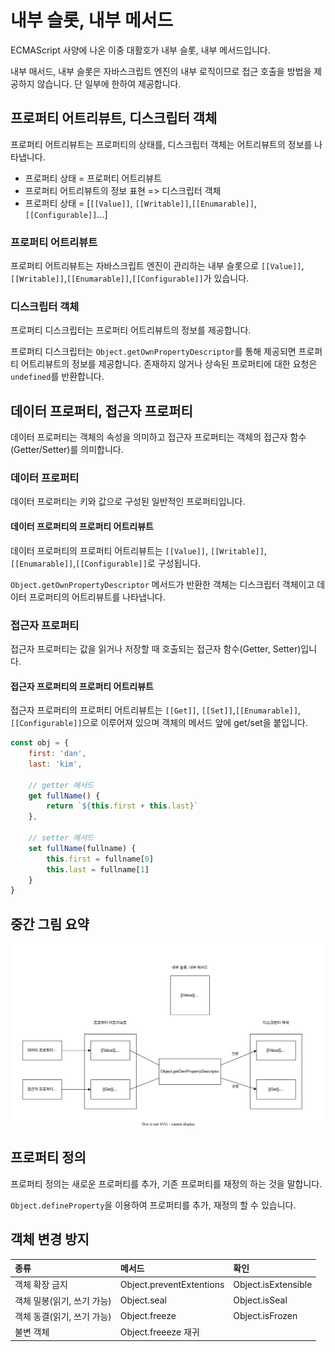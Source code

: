 # 내부 슬롯, 내부 메서드

ECMAScript 사양에 나온 이중 대활호가 내부 슬롯, 내부 메서드입니다.

내부 매서드, 내부 슬롯은 자바스크립트 엔진의 내부 로직이므로 접근 호출을 방법을 제공하지 않습니다. 단 일부에 한하여 제공합니다.

## 프로퍼티 어트리뷰트, 디스크립터 객체

프로퍼티 어트리뷰트는 프로퍼티의 상태를, 디스크립터 객체는 어트리뷰트의 정보를 나타냅니다.

- 프로퍼티 상태 = 프로퍼티 어트리뷰트
- 프로퍼티 어트리뷰트의 정보 표현 => 디스크립터 객체
- 프로퍼티 상태 = [`[[Value]]`, `[[Writable]]`,`[[Enumarable]]`,`[[Configurable]]`...]

### 프로퍼티 어트리뷰트

프로퍼티 어트리뷰트는 자바스크립트 엔진이 관리하는 내부 슬롯으로 `[[Value]]`, `[[Writable]]`,`[[Enumarable]]`,`[[Configurable]]`가 있습니다.

### 디스크립터 객체

프로퍼티 디스크립터는 프로퍼티 어트리뷰트의 정보를 제공합니다.

프로퍼티 디스크립터는 `Object.getOwnPropertyDescriptor`를 통해 제공되면 프로퍼티 어트리뷰트의 정보를 제공합니다. 존재하지 않거나 상속된 프로퍼티에 대한 요청은 `undefined`를 반환합니다.

## 데이터 프로퍼티, 접근자 프로퍼티

데이터 프로퍼티는 객체의 속성을 의미하고 접근자 프로퍼티는 객체의 접근자 함수(Getter/Setter)를 의미합니다.

### 데이터 프로퍼티

데이터 프로퍼티는 키와 값으로 구성된 일반적인 프로퍼티입니다.

#### 데이터 프로퍼티의 프로퍼티 어트리뷰트

데이터 프로퍼티의 프로퍼티 어트리뷰트는 `[[Value]]`, `[[Writable]]`,`[[Enumarable]]`,`[[Configurable]]`로 구성됩니다.

`Object.getOwnPropertyDescriptor` 메서드가 반환한 객체는 디스크립터 객체이고 데이터 프로퍼티의 어트리뷰트를 나타냅니다.

### 접근자 프로퍼티

접근자 프로퍼티는 값을 읽거나 저장할 때 호출되는 접근자 함수(Getter, Setter)입니다.
  
#### 접근자 프로퍼티의 프로퍼티 어트리뷰트

접근자 프로퍼티의 프로퍼티 어트리뷰트는 `[[Get]]`, `[[Set]]`,`[[Enumarable]]`,`[[Configurable]]`으로 이루어져 있으며 객체의 메서드 앞에 get/set을 붙입니다.

```js
const obj = {
    first: 'dan',
    last: 'kim',

    // getter 메서드
    get fullName() {
        return `${this.first + this.last}`
    },
    
    // setter 메서드
    set fullName(fullname) {
        this.first = fullname[0]
        this.last = fullname[1]
    }
}
```

## 중간 그림 요약

![Alt text](<프로퍼티 어트리뷰트/property-attribute.drawio.svg>)

## 프로퍼티 정의

프로퍼티 정의는 새로운 프로퍼티를 추가, 기존 프로퍼티를 재정의 하는 것을 말합니다.

`Object.defineProperty`을 이용하여 프로퍼티를 추가, 재정의 할 수 있습니다.

## 객체 변경 방지

|            종류            |          메서드          |        확인         |
| :------------------------ | :---------------------- | :----------------- |
|       객체 확장 금지       | Object.preventExtentions | Object.isExtensible |
| 객체 밀봉(읽기, 쓰기 가능) |       Object.seal        |    Object.isSeal    |
| 객체 동결(읽기, 쓰기 가능) |      Object.freeze       |   Object.isFrozen   |
|         불변 객체          |   Object.freeeze 재귀    |
